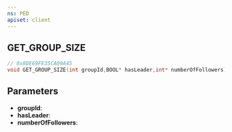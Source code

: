 ```yaml
---
ns: PED
apiset: client
---
```

## GET_GROUP_SIZE

```c
// 0x8DE69FE35CA09A45
void GET_GROUP_SIZE(int groupId,BOOL* hasLeader,int* numberOfFollowers);
```


## Parameters
* **groupId**:
* **hasLeader**:
* **numberOfFollowers**:



